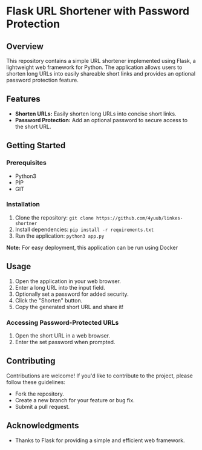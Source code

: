 # Flask URL Shortener with Password Protection

## Overview

This repository contains a simple URL shortener implemented using Flask, a lightweight web framework for Python. The application allows users to shorten long URLs into easily shareable short links and provides an optional password protection feature.

## Features

- **Shorten URLs:** Easily shorten long URLs into concise short links.
- **Password Protection:** Add an optional password to secure access to the short URL.

## Getting Started

### Prerequisites

- Python3
- PIP
- GIT

### Installation

1. Clone the repository: `git clone https://github.com/4yuub/linkes-shortner`
2. Install dependencies: `pip install -r requirements.txt`
3. Run the application: `python3 app.py`

**Note:** For easy deployment, this application can be run using Docker

## Usage

1. Open the application in your web browser.
2. Enter a long URL into the input field.
3. Optionally set a password for added security.
4. Click the "Shorten" button.
5. Copy the generated short URL and share it!

### Accessing Password-Protected URLs

1. Open the short URL in a web browser.
2. Enter the set password when prompted.

## Contributing

Contributions are welcome! If you'd like to contribute to the project, please follow these guidelines:
- Fork the repository.
- Create a new branch for your feature or bug fix.
- Submit a pull request.

## Acknowledgments

- Thanks to Flask for providing a simple and efficient web framework.

